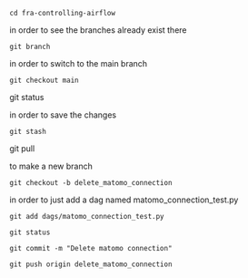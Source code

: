 ```cd fra-controlling-airflow``` 

in order to see the branches already exist there
```
git branch
```

in order to switch to the main branch
```
git checkout main
```

git status

in order to save the changes
```
git stash
```

git pull



to make a new branch

```
git checkout -b delete_matomo_connection
```


in order to just add a dag named matomo_connection_test.py
```
git add dags/matomo_connection_test.py
```
```
git status
```
```
git commit -m "Delete matomo connection"

```
```
git push origin delete_matomo_connection


```
